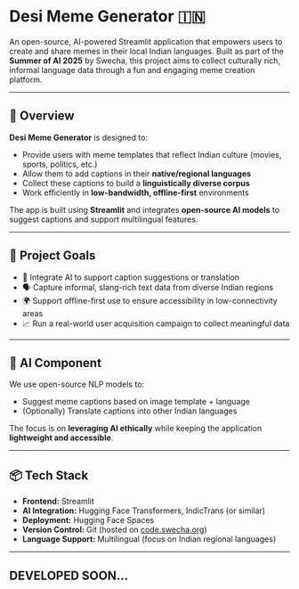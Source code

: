 # Desi Meme Generator 🇮🇳

An open-source, AI-powered Streamlit application that empowers users to create and share memes in their local Indian languages. Built as part of the **Summer of AI 2025** by Swecha, this project aims to collect culturally rich, informal language data through a fun and engaging meme creation platform.

---

## 🚀 Overview

**Desi Meme Generator** is designed to:
- Provide users with meme templates that reflect Indian culture (movies, sports, politics, etc.)
- Allow them to add captions in their **native/regional languages**
- Collect these captions to build a **linguistically diverse corpus**
- Work efficiently in **low-bandwidth, offline-first** environments

The app is built using **Streamlit** and integrates **open-source AI models** to suggest captions and support multilingual features.

---

## 🎯 Project Goals

- 🤖 Integrate AI to support caption suggestions or translation
- 🗣️ Capture informal, slang-rich text data from diverse Indian regions
- 🌍 Support offline-first use to ensure accessibility in low-connectivity areas
- 📈 Run a real-world user acquisition campaign to collect meaningful data

---

## 🧠 AI Component

We use open-source NLP models to:
- Suggest meme captions based on image template + language
- (Optionally) Translate captions into other Indian languages

The focus is on **leveraging AI ethically** while keeping the application **lightweight and accessible**.

---

## 📦 Tech Stack

- **Frontend:** Streamlit
- **AI Integration:** Hugging Face Transformers, IndicTrans (or similar)
- **Deployment:** Hugging Face Spaces
- **Version Control:** Git (hosted on [code.swecha.org](https://code.swecha.org))
- **Language Support:** Multilingual (focus on Indian regional languages)

---

## DEVELOPED SOON...
